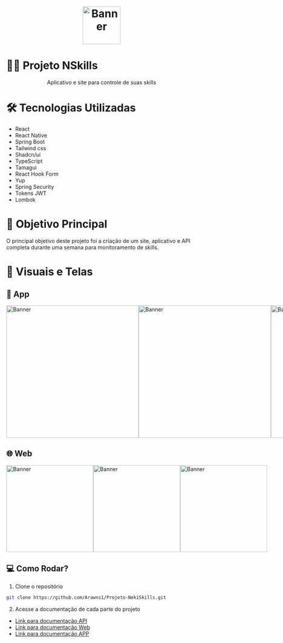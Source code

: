 <h1 align="center">
        <img alt="Banner" title="#Banner" style="object-fit: contain; height:100px;" src="https://media.discordapp.net/attachments/929069726372597815/1165784893243007007/dark.png?ex=65481cc9&is=6535a7c9&hm=f2c50c4252076858c92f2075605bbe7dd638d2bb023aaf7ee9e302aa78df30e9&=&width=335&height=114"  />
</h1>

# 👨‍💻 Projeto NSkills
<p align="center"> Aplicativo e site para controle de suas skills </p>

# 🛠 Tecnologias Utilizadas

- React
- React Native
- Spring Boot
- Tailwind css
- Shadcn/ui
- TypeScript
- Tamagui
- React Hook Form
- Yup
- Spring Security
- Tokens JWT
- Lombok
# 🎯 Objetivo Principal

O principal objetivo deste projeto foi a criação de um site, aplicativo e API completa durante uma semana para monitoramento de skills.

# 📸 Visuais e Telas
## 📱 App

<div style="display: flex; justify-content:">
    <img alt="Banner" title="#Banner" style="object-fit: contain; height:350px;" src="https://media.discordapp.net/attachments/929069726372597815/1165788687083261962/d2fd1ee2-92ef-4dbe-8e58-0c7bc06fcd91.jpg?ex=65482052&is=6535ab52&hm=cb060cce475e11e46ed2288bf056b821cc0327163635d74ea52453e9496a8bfd&=&width=271&height=558" />
    <img alt="Banner" title="#Banner" style="object-fit: contain; height:350px;" src="https://media.discordapp.net/attachments/929069726372597815/1165788687406215210/ff01cbaa-6343-44cd-ae46-cf4b47d34884.jpg?ex=65482052&is=6535ab52&hm=c45f8cd9262f9e80490c6bbecdb2f28076c79756e9889a704cec6625d0630a5c&=&width=274&height=558" />
    <img alt="Banner" title="#Banner" style="object-fit: contain; height:350px;" src="https://media.discordapp.net/attachments/929069726372597815/1166107945122156574/a87b5730-7262-41c0-9dff-5ad0738fe1d0.jpg?ex=654949a7&is=6536d4a7&hm=b0137fa076af7651eb389c028451d3cacccd35c41abcea9255a3f6b5ccec66c5&=&width=274&height=558" />
    <img alt="Banner" title="#Banner" style="object-fit: contain; height:350px;" src="https://media.discordapp.net/attachments/929069726372597815/1166107945604497470/890d2f79-94ff-4c7f-8abd-7e3ec9d8eef7.jpg?ex=654949a7&is=6536d4a7&hm=b266dc8aab5bb3c47fadd1fd49307c18a4acbbba7cc58ac7b97c1f5467c775a1&=&width=271&height=558" />
</div>

## 🌐 Web
<div style="display: flex; justify-content:">
        <img alt="Banner" title="#Banner" style="object-fit: contain; height:230px;" src="https://media.discordapp.net/attachments/929069726372597815/1165787523721732146/screencapture-localhost-5173-home-2023-10-22-20_02_26.png?ex=65481f3c&is=6535aa3c&hm=04d8d30f5fc2e6264b1ce567ee456b4d4ba34bcf517a44b95766138f168468c1&=&width=895&height=462"  />
        <img alt="Banner" title="#Banner" style="object-fit: contain; height:230px;" src="https://media.discordapp.net/attachments/929069726372597815/1165787524078243900/screencapture-localhost-5173-2023-10-22-19_58_51.png?ex=65481f3d&is=6535aa3d&hm=1ed26f9ac9e90a9f4c55d6a2bb331a17178ff327e5d63930af379a2215819a65&=&width=834&height=463"  />
        <img alt="Banner" title="#Banner" style="object-fit: contain; height:230px;" src="https://media.discordapp.net/attachments/929069726372597815/1165787524321521694/Screenshot_1.jpg?ex=65481f3d&is=6535aa3d&hm=68e8cda92800e0459f4cc92fe53a363758229e7aaa86735a78e600678b1e07ba&=&width=202&height=441"  />
</div>

## 💻 Como Rodar?

1. Clone o repositório
```bash
git clone https://github.com/Arawns1/Projeto-NekiSkills.git
```
2. Acesse a documentação de cada parte do projeto

- [Link para documentação API](https://github.com/Arawns1/Projeto-NekiSkills/blob/main/server/README.md)
- [Link para documentação Web](https://github.com/Arawns1/Projeto-NekiSkills/blob/main/web/NekiSkills/README.md)
- [Link para documentação APP](https://github.com/Arawns1/Projeto-NekiSkills/blob/main/mobile/NekiSkills/README.md)




